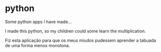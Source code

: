 # python
Some python apps I have made...

I made this python, so my children could some learn the multiplication.

Fiz esta aplicação para que os meus miudos pudessem aprender a tabuada de uma forma menos monotona.
